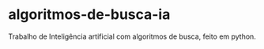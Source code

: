 # algoritmos-de-busca-ia
Trabalho de Inteligência artificial com algoritmos de busca, feito em python.
